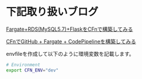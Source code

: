 # 下記取り扱いブログ

[Fargate+RDS(MySQL5.7)+FlaskをCFnで構築してみる](https://dev.classmethod.jp/cloud/aws/flask-rds-fargate-codepipeline1/)

[CFnでGitHub + Fargate + CodePipelineを構築してみる](https://dev.classmethod.jp/cloud/aws/cfn-github-fargate-codepipeline/)

envfileを作成して以下のように環境変数を記載します。

```bash
# Environment
export CFN_ENV="dev"
```